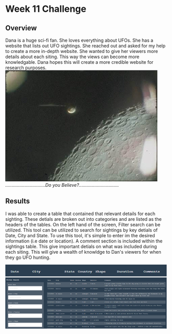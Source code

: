# Week 11 Challenge

## Overview
 Dana is a huge sci-fi fan. She loves everything about UFOs. She has a website that lists out UFO sightings. She reached out and asked for my help to create a more in-depth website. She wanted to give her viewers more details about each siting. This way the views can become more knowledgable. Dana hopes this will create a more credible website for research purposes.
 ![Nasa UFO](https://github.com/LindsayTeeters/Week-11/blob/main/Static/Images/NASA%20UFO.jpg) 
<i>...............................Do you Believe?...............................</i>
 
## Results
 I was able to create a table that contained that relevant details for each sighting. These detials are broken out into categories and are listed as the headers of the tables. On the left hand of the screen, Filter search can be utilized. This tool can be utilized to search for sightings by key detials of Date, City and State. To use this tool, it's simple to enter im the desired information (i.e date or location). A comment section is included within the sightings table. This give important detials on what was included during each siting. This will give a wealth of knowldge to Dan's viewers for when they go UFO hunting. 

![Headers](https://github.com/LindsayTeeters/Week-11/blob/main/Static/Images/Header%20Bar.png?raw=true)
![Table and filter](https://github.com/LindsayTeeters/Week-11/blob/main/Static/Images/Table%20and%20Filter.png)

  
 

